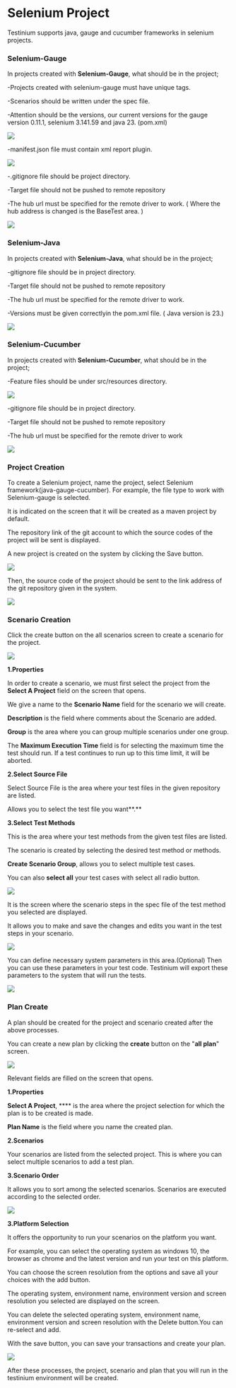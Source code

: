 # Selenium Project

Testinium supports java, gauge and cucumber frameworks in selenium projects.

### **Selenium-Gauge**

In projects created with **Selenium-Gauge**, what should be in the project;

-Projects created with selenium-gauge must have unique tags.

-Scenarios should be written under the spec file.

-Attention should be the versions, our current versions for the gauge version 0.11.1, selenium 3.141.59 and java 23. (pom.xml)

![](<../.gitbook/assets/image (45).png>)

-manifest.json file must contain xml report plugin.

![](<../.gitbook/assets/image (22).png>)

-.gitignore file should be project directory.

-Target file should not be pushed to remote repository

-The hub url must be specified for the remote driver to work. ( Where the hub address is changed is the BaseTest area. )

![](<../.gitbook/assets/image (44).png>)

### **Selenium-Java**

In projects created with **Selenium-Java**, what should be in the project;

-gitignore file should be in project directory.

-Target file should not be pushed to remote repository

-The hub url must be specified for the remote driver to work.

-Versions must be given correctlyin the pom.xml file. ( Java version is 23.)

![](<../.gitbook/assets/image (44).png>)

### **Selenium-Cucumber**

In projects created with **Selenium-Cucumber**, what should be in the project;

-Feature files should be under src/resources directory.

![](<../.gitbook/assets/MicrosoftTeams-image (3).png>)

-gitignore file should be in project directory.

-Target file should not be pushed to remote repository

-The hub url must be specified for the remote driver to work

![](<../.gitbook/assets/image (59).png>)

### Project Creation

To create a Selenium project, name the project, select Selenium framework(java-gauge-cucumber). For example, the file type to work with Selenium-gauge is selected.

It is indicated on the screen that it will be created as a maven project by default.

The repository link of the git account to which the source codes of the project will be sent is displayed.

A new project is created on the system by clicking the Save button.

![](../.gitbook/assets/image.avif)

Then, the source code of the project should be sent to the link address of the git repository given in the system.

![](../.gitbook/assets/edadadada.jpg)

### Scenario Creation

Click the create button on the all scenarios screen to create a scenario for the project.

![](../.gitbook/assets/image-2.avif)

**1.Properties**

In order to create a scenario, we must first select the project from the **Select A Project** field on the screen that opens.

We give a name to the **Scenario Name** field for the scenario we will create.

**Description** is the field where comments about the Scenario are added.

**Group** is the area where you can group multiple scenarios under one group.

The **Maximum Execution Time** field is for selecting the maximum time the test should run. If a test continues to run up to this time limit, it will be aborted.

**2.Select Source File**

Select Source File is the area where your test files in the given repository are listed.

Allows you to select the test file you want\*\*.\*\*

**3.Select Test Methods**

This is the area where your test methods from the given test files are listed.

The scenario is created by selecting the desired test method or methods.

**Create Scenario Group**, allows you to select multiple test cases.

You can also **select all** your test cases with select all radio button.

![](../.gitbook/assets/image-3.avif)

It is the screen where the scenario steps in the spec file of the test method you selected are displayed.

It allows you to make and save the changes and edits you want in the test steps in your scenario.

![](<../.gitbook/assets/image (51).png>)

You can define necessary system parameters in this area.(Optional) Then you can use these parameters in your test code. Testinium will export these parameters to the system that will run the tests.

![](<../.gitbook/assets/image (65).png>)

### Plan Create

A plan should be created for the project and scenario created after the above processes.

You can create a new plan by clicking the **create** button on the "**all plan**" screen.

![](../.gitbook/assets/image-2.webp)

Relevant fields are filled on the screen that opens.

**1.Properties**

**Select A Project**, \*\*\*\* is the area where the project selection for which the plan is to be created is made.

**Plan Name** is the field where you name the created plan.

**2.Scenarios**

Your scenarios are listed from the selected project. This is where you can select multiple scenarios to add a test plan.

**3.Scenario Order**

It allows you to sort among the selected scenarios. Scenarios are executed according to the selected order.

![](../.gitbook/assets/eded.jpg)

**3.Platform Selection**

It offers the opportunity to run your scenarios on the platform you want.

For example, you can select the operating system as windows 10, the browser as chrome and the latest version and run your test on this platform.

You can choose the screen resolution from the options and save all your choices with the add button.

The operating system, environment name, environment version and screen resolution you selected are displayed on the screen.

You can delete the selected operating system, environment name, environment version and screen resolution with the Delete button.You can re-select and add.

With the save button, you can save your transactions and create your plan.

![](<../.gitbook/assets/image (2).png>)

After these processes, the project, scenario and plan that you will run in the testinium environment will be created.
